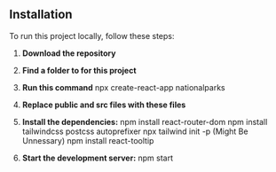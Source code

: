 ## Installation

To run this project locally, follow these steps:

1. **Download the repository**

2. **Find a folder to for this project**

3. **Run this command**
   npx create-react-app nationalparks

4. **Replace public and src files with these files**

5. **Install the dependencies:**
   npm install react-router-dom
   npm install tailwindcss postcss autoprefixer
   npx tailwind init -p (Might Be Unnessary)
   npm install react-tooltip                
 

7. **Start the development server:**
   npm start
